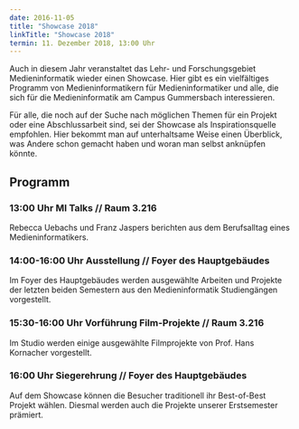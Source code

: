 ```yaml
---
date: 2016-11-05
title: "Showcase 2018"
linkTitle: "Showcase 2018"
termin: 11. Dezember 2018, 13:00 Uhr
---
```

Auch in diesem Jahr veranstaltet das Lehr- und Forschungsgebiet Medieninformatik wieder einen Showcase. Hier gibt es ein vielfältiges Programm von Medieninformatikern für Medieninformatiker und alle, die sich für die Medieninformatik am Campus Gummersbach interessieren.

Für alle, die noch auf der Suche nach möglichen Themen für ein Projekt oder eine Abschlussarbeit sind, sei der Showcase als Inspirationsquelle empfohlen. Hier bekommt man auf unterhaltsame Weise einen Überblick, was Andere schon gemacht haben und woran man selbst anknüpfen könnte.

## Programm

### 13:00 Uhr MI Talks // Raum 3.216
Rebecca Uebachs und Franz Jaspers berichten aus dem Berufsalltag eines Medieninformatikers.

### 14:00-16:00 Uhr Ausstellung // Foyer des Hauptgebäudes
Im Foyer des Hauptgebäudes werden ausgewählte Arbeiten und Projekte der letzten beiden Semestern aus den Medieninformatik Studiengängen vorgestellt.

### 15:30-16:00 Uhr Vorführung Film-Projekte // Raum 3.216
Im Studio werden einige ausgewählte Filmprojekte von Prof. Hans Kornacher vorgestellt.

### 16:00 Uhr Siegerehrung // Foyer des Hauptgebäudes
Auf dem Showcase können die Besucher traditionell ihr Best-of-Best Projekt wählen. Diesmal werden auch die Projekte unserer Erstsemester prämiert.